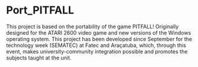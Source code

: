 # Port_PITFALL
This project is based on the portability of the game PITFALL! Originally designed for the ATARI 2600 video game and
new versions of the Windows operating system.
This project has been developed since September for the technology
week (SEMATEC) at Fatec and Araçatuba, which, through this event, makes university-community integration possible
and promotes the subjects taught at the unit.

